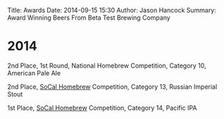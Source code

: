 Title: Awards
Date: 2014-09-15 15:30
Author: Jason Hancock
Summary: Award Winning Beers From Beta Test Brewing Company

# 2014

2nd Place, 1st Round, National Homebrew Competition, Category 10, American Pale Ale

2nd Place, [SoCal Homebrew](http://socalhomebrew.com/) Competition, Category 13, Russian Imperial Stout

1st Place, [SoCal Homebrew](http://socalhomebrew.com/) Competition, Category 14, Pacific IPA

